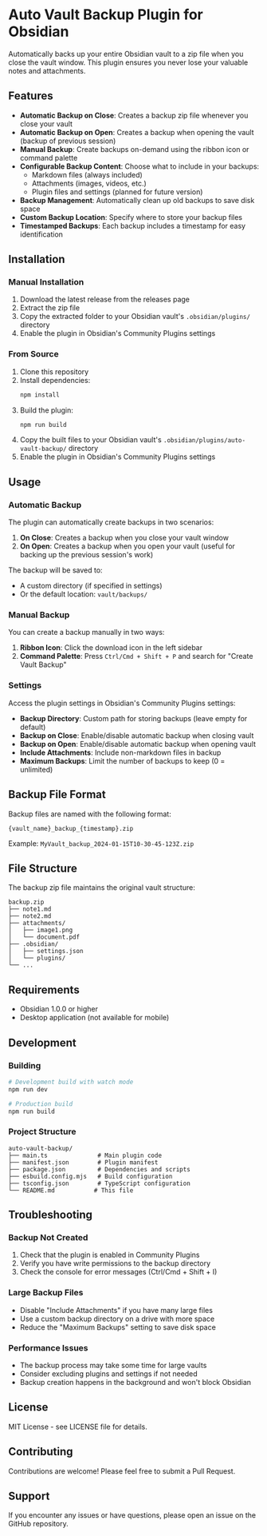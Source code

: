 # Auto Vault Backup Plugin for Obsidian

Automatically backs up your entire Obsidian vault to a zip file when you close the vault window. This plugin ensures you never lose your valuable notes and attachments.

## Features

- **Automatic Backup on Close**: Creates a backup zip file whenever you close your vault
- **Automatic Backup on Open**: Creates a backup when opening the vault (backup of previous session)
- **Manual Backup**: Create backups on-demand using the ribbon icon or command palette
- **Configurable Backup Content**: Choose what to include in your backups:
  - Markdown files (always included)
  - Attachments (images, videos, etc.)
  - Plugin files and settings (planned for future version)
- **Backup Management**: Automatically clean up old backups to save disk space
- **Custom Backup Location**: Specify where to store your backup files
- **Timestamped Backups**: Each backup includes a timestamp for easy identification

## Installation

### Manual Installation

1. Download the latest release from the releases page
2. Extract the zip file
3. Copy the extracted folder to your Obsidian vault's `.obsidian/plugins/` directory
4. Enable the plugin in Obsidian's Community Plugins settings

### From Source

1. Clone this repository
2. Install dependencies:
   ```bash
   npm install
   ```
3. Build the plugin:
   ```bash
   npm run build
   ```
4. Copy the built files to your Obsidian vault's `.obsidian/plugins/auto-vault-backup/` directory
5. Enable the plugin in Obsidian's Community Plugins settings

## Usage

### Automatic Backup

The plugin can automatically create backups in two scenarios:

1. **On Close**: Creates a backup when you close your vault window
2. **On Open**: Creates a backup when you open your vault (useful for backing up the previous session's work)

The backup will be saved to:
- A custom directory (if specified in settings)
- Or the default location: `vault/backups/`

### Manual Backup

You can create a backup manually in two ways:
1. **Ribbon Icon**: Click the download icon in the left sidebar
2. **Command Palette**: Press `Ctrl/Cmd + Shift + P` and search for "Create Vault Backup"

### Settings

Access the plugin settings in Obsidian's Community Plugins settings:

- **Backup Directory**: Custom path for storing backups (leave empty for default)
- **Backup on Close**: Enable/disable automatic backup when closing vault
- **Backup on Open**: Enable/disable automatic backup when opening vault
- **Include Attachments**: Include non-markdown files in backup
- **Maximum Backups**: Limit the number of backups to keep (0 = unlimited)

## Backup File Format

Backup files are named with the following format:
```
{vault_name}_backup_{timestamp}.zip
```

Example: `MyVault_backup_2024-01-15T10-30-45-123Z.zip`

## File Structure

The backup zip file maintains the original vault structure:
```
backup.zip
├── note1.md
├── note2.md
├── attachments/
│   ├── image1.png
│   └── document.pdf
├── .obsidian/
│   ├── settings.json
│   └── plugins/
└── ...
```

## Requirements

- Obsidian 1.0.0 or higher
- Desktop application (not available for mobile)

## Development

### Building

```bash
# Development build with watch mode
npm run dev

# Production build
npm run build
```

### Project Structure

```
auto-vault-backup/
├── main.ts              # Main plugin code
├── manifest.json        # Plugin manifest
├── package.json         # Dependencies and scripts
├── esbuild.config.mjs   # Build configuration
├── tsconfig.json        # TypeScript configuration
└── README.md           # This file
```

## Troubleshooting

### Backup Not Created

1. Check that the plugin is enabled in Community Plugins
2. Verify you have write permissions to the backup directory
3. Check the console for error messages (Ctrl/Cmd + Shift + I)

### Large Backup Files

- Disable "Include Attachments" if you have many large files
- Use a custom backup directory on a drive with more space
- Reduce the "Maximum Backups" setting to save disk space

### Performance Issues

- The backup process may take some time for large vaults
- Consider excluding plugins and settings if not needed
- Backup creation happens in the background and won't block Obsidian

## License

MIT License - see LICENSE file for details.

## Contributing

Contributions are welcome! Please feel free to submit a Pull Request.

## Support

If you encounter any issues or have questions, please open an issue on the GitHub repository.
